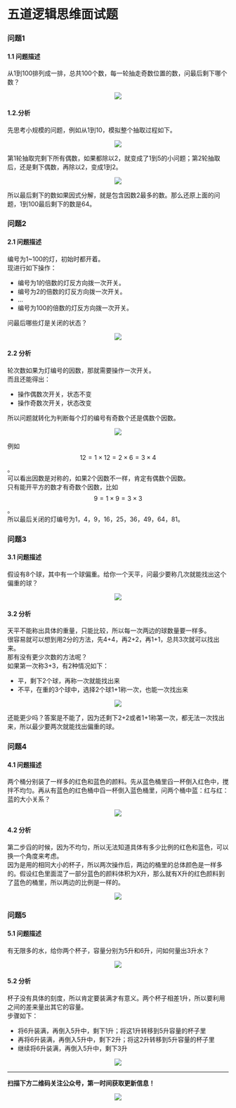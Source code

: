 # 五道逻辑思维面试题

### 问题1
#### 1.1 问题描述
从1到100排列成一排，总共100个数，每一轮抽走奇数位置的数，问最后剩下哪个数？
<div align=center><img src="img-logic/logic-1-1.jpg" style="max-height: 300px;"></div>

#### 1.2.分析
先思考小规模的问题，例如从1到10，模拟整个抽取过程如下。
<div align=center><img src="img-logic/logic-1-2.jpg" style="max-height: 300px;"></div>

第1轮抽取完剩下所有偶数，如果都除以2，就变成了1到5的小问题；第2轮抽取后，还是剩下偶数，再除以2，变成1到2。
<div align=center><img src="img-logic/logic-1-3.jpg" style="max-height: 300px;"></div>

所以最后剩下的数如果因式分解，就是包含因数2最多的数。那么还原上面的问题，1到100最后剩下的数是64。

### 问题2
#### 2.1 问题描述
编号为1~100的灯，初始时都开着。  
现进行如下操作：  
* 编号为1的倍数的灯反方向拨一次开关。
* 编号为2的倍数的灯反方向拨一次开关。
* ...
* 编号为100的倍数的灯反方向拨一次开关。

问最后哪些灯是关闭的状态？
<div align=center><img src="img-logic/logic-2-1.jpg" style="max-height: 300px;"></div>

#### 2.2 分析
轮次数如果为灯编号的因数，那就需要操作一次开关。  
而且还能得出：
* 操作偶数次开关，状态不变
* 操作奇数次开关，状态改变

所以问题就转化为判断每个灯的编号有奇数个还是偶数个因数。  

<div align=center><img src="img-logic/logic-2-2.jpg" style="max-height: 300px;"></div>

例如$$12=1\times 12=2\times 6=3\times 4$$。  
可以看出因数是对称的，如果2个因数不一样，肯定有偶数个因数。  
只有能开平方的数才有奇数个因数，比如$$9=1\times 9=3\times 3$$。  
所以最后关闭的灯编号为1，4，9，16，25，36，49，64，81。

### 问题3
#### 3.1 问题描述
假设有8个球，其中有一个球偏重。给你一个天平，问最少要称几次就能找出这个偏重的球？
<div align=center><img src="img-logic/logic-3-1.jpg" style="max-height: 300px;"></div>

#### 3.2 分析
天平不能称出具体的重量，只能比较，所以每一次两边的球数量要一样多。  
很容易就可以想到用2分的方法，先4+4，再2+2，再1+1，总共3次就可以找出来。  
那有没有更少次数的方法呢？  
如果第一次称3+3，有2种情况如下：  
* 平，剩下2个球，再称一次就能找出来
* 不平，在重的3个球中，选择2个球1+1称一次，也能一次找出来

<div align=center><img src="img-logic/logic-3-2.jpg" style="max-height: 300px;"></div>

还能更少吗？答案是不能了，因为还剩下2+2或者1+1称第一次，都无法一次找出来，所以最少要两次就能找出偏重的球。

### 问题4
#### 4.1 问题描述
两个桶分别装了一样多的红色和蓝色的颜料。先从蓝色桶里舀一杯倒入红色中，搅拌不均匀。再从有蓝色的红色桶中舀一杯倒入蓝色桶里，问两个桶中蓝：红与红：蓝的大小关系？
<div align=center><img src="img-logic/logic-4-1.jpg" style="max-height: 300px;"></div>

#### 4.2 分析
第二步舀的时候，因为不均匀，所以无法知道具体有多少比例的红色和蓝色，可以换一个角度来考虑。  
因为是用的相同大小的杯子，所以两次操作后，两边的桶里的总体颜色是一样多的。假设红色里面混了一部分蓝色的颜料体积为X升，那么就有X升的红色颜料到了蓝色的桶里，所以两边的比例是一样的。
<div align=center><img src="img-logic/logic-4-2.jpg" style="max-height: 300px;"></div>


### 问题5
#### 5.1 问题描述
有无限多的水，给你两个杯子，容量分别为5升和6升，问如何量出3升水？
<div align=center><img src="img-logic/logic-5-1.jpg" style="max-height: 300px;"></div>

#### 5.2 分析
杯子没有具体的刻度，所以肯定要装满才有意义。两个杯子相差1升，所以要利用之间的差来量出其它的容量。  
步骤如下：
* 将6升装满，再倒入5升中，剩下1升；将这1升转移到5升容量的杯子里
* 再将6升装满，再倒入5升中，剩下2升；将这2升转移到5升容量的杯子里
* 继续将6升装满，再倒入5升中，剩下3升

<div align=center><img src="img-logic/logic-5-2.jpg" style="max-height: 300px;"></div>


---
**扫描下方二维码关注公众号，第一时间获取更新信息！**  
<div align=center><img src="../qrcode.jpg" style="max-height: 300px;"></div>